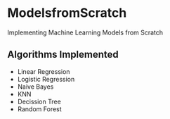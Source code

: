 # ModelsfromScratch
Implementing Machine Learning Models from Scratch

## Algorithms Implemented
- Linear Regression
- Logistic Regression
- Naive Bayes
- KNN
- Decission Tree
- Random Forest


  
